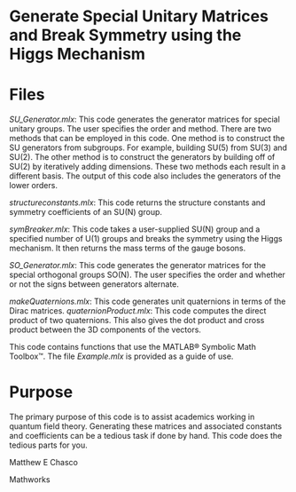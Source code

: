 # Generate Special Unitary Matrices and Break Symmetry using the Higgs Mechanism

# Files
*SU_Generator.mlx*:
This code generates the generator matrices for special unitary groups. The user specifies the order and method.
There are two methods that can be employed in this code. One method is to construct the SU generators from subgroups. For example, building SU(5) from SU(3) and SU(2). The other method is to construct the generators by building off of SU(2) by iteratively adding dimensions. These two methods each result in a different basis. The output of this code also includes the generators of the lower orders.

*structureconstants.mlx*:
This code returns the structure constants and symmetry coefficients of an SU(N) group.

*symBreaker.mlx*:
This code takes a user-supplied SU(N) group and a specified number of U(1) groups and breaks the symmetry using the Higgs mechanism. It then returns the mass terms of the gauge bosons.

*SO_Generator.mlx*:
This code generates the generator matrices for the special orthogonal groups SO(N). The user specifies the order and whether or not the signs between generators alternate.

*makeQuaternions.mlx*:
This code generates unit quaternions in terms of the Dirac matrices.
*quaternionProduct.mlx*:
This code computes the direct product of two quaternions. This also gives the dot product and cross product between the 3D components of the vectors.

This code contains functions that use the MATLAB® Symbolic Math Toolbox™.
The file *Example.mlx* is provided as a guide of use.

# Purpose
The primary purpose of this code is to assist academics working in quantum field theory. Generating these matrices and associated constants and coefficients can be a tedious task if done by hand. This code does the tedious parts for you.

Matthew E Chasco

Mathworks
